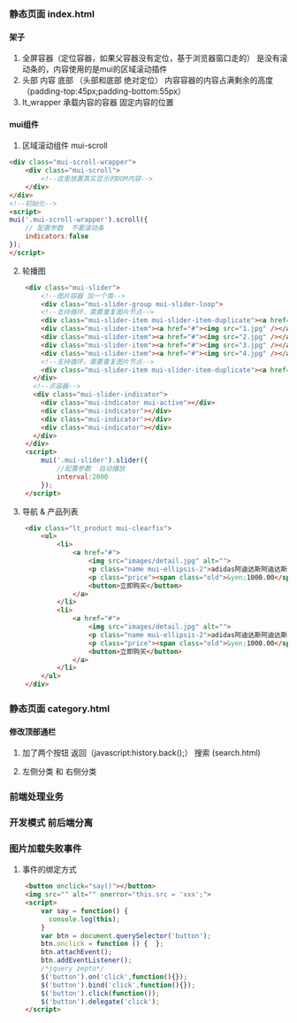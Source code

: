 ### 静态页面  index.html

#### 架子
1. 全屏容器（定位容器，如果父容器没有定位，基于浏览器窗口走的）    是没有滚动条的，内容使用的是mui的区域滚动插件
2. 头部  内容  底部  （头部和底部  绝对定位） 内容容器的内容占满剩余的高度（padding-top:45px;padding-bottom:55px）
3. lt_wrapper 承载内容的容器  固定内容的位置 

#### mui组件

1. 区域滚动组件  mui-scroll 
```html
<div class="mui-scroll-wrapper">
	<div class="mui-scroll">
		<!--这里放置真实显示的DOM内容-->
	</div>
</div>
<!--初始化-->
<script>
mui('.mui-scroll-wrapper').scroll({
    // 配置参数  不要滚动条
    indicators:false
});
</script>
```

2. 轮播图
```html
    <div class="mui-slider">
        <!--图片容器 加一个类-->
        <div class="mui-slider-group mui-slider-loop">
        <!--支持循环，需要重复图片节点-->
        <div class="mui-slider-item mui-slider-item-duplicate"><a href="#"><img src="4.jpg" /></a></div>
        <div class="mui-slider-item"><a href="#"><img src="1.jpg" /></a></div>
        <div class="mui-slider-item"><a href="#"><img src="2.jpg" /></a></div>
        <div class="mui-slider-item"><a href="#"><img src="3.jpg" /></a></div>
        <div class="mui-slider-item"><a href="#"><img src="4.jpg" /></a></div>
        <!--支持循环，需要重复图片节点-->
        <div class="mui-slider-item mui-slider-item-duplicate"><a href="#"><img src="1.jpg" /></a></div>
      </div>
      <!--点容器-->
      <div class="mui-slider-indicator">
        <div class="mui-indicator mui-active"></div>
        <div class="mui-indicator"></div>
        <div class="mui-indicator"></div>
        <div class="mui-indicator"></div>
      </div>
    </div>
    <script>
        mui('.mui-slider').slider({
            //配置参数  自动播放
            interval:2000
        });
    </script>
```

3. 导航 &  产品列表

```html
    <div class="lt_product mui-clearfix">
        <ul>
            <li>
                <a href="#">
                    <img src="images/detail.jpg" alt="">
                    <p class="name mui-ellipsis-2">adidas阿迪达斯阿迪达斯 男式 场下休闲篮球鞋S83700 </p>
                    <p class="price"><span class="old">&yen;1000.00</span> <span class="new">&yen;9.99</span></p>
                    <button>立即购买</button>
                </a>
            </li>
            <li>
                <a href="#">
                    <img src="images/detail.jpg" alt="">
                    <p class="name mui-ellipsis-2">adidas阿迪达斯阿迪达斯 男式 场下休闲篮球鞋S83700 </p>
                    <p class="price"><span class="old">&yen;1000.00</span> <span class="new">&yen;9.99</span></p>
                    <button>立即购买</button>
                </a>
            </li>
        </ul>
    </div>
```

### 静态页面  category.html

#### 修改顶部通栏

1. 加了两个按钮  返回（javascript:history.back();）  搜索 (search.html)

2. 左侧分类 和  右侧分类

### 前端处理业务  

### 开发模式  前后端分离

### 图片加载失败事件

1. 事件的绑定方式
```html
    <button onclick="say()"></button>
    <img src="" alt="" onerror="this.src = 'xxx';">
    <script>
        var say = function() {
          console.log(this);
        }
        var btn = document.querySelector('button');
        btn.onclick = function () {  };
        btn.attachEvent();
        btn.addEventListener();
        /*jquery zepto*/
        $('button').on('click',function(){});
        $('button').bind('click',function(){});
        $('button').click(function());
        $('button').delegate('click');
    </script>
```

